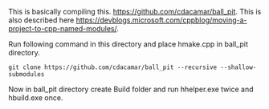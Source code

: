 This is basically compiling this. https://github.com/cdacamar/ball_pit. This is also described
here https://devblogs.microsoft.com/cppblog/moving-a-project-to-cpp-named-modules/.

Run following command in this directory and place hmake.cpp in ball_pit directory.

```git clone https://github.com/cdacamar/ball_pit --recursive --shallow-submodules```

Now in ball_pit directory create Build folder and run hhelper.exe twice and hbuild.exe once.